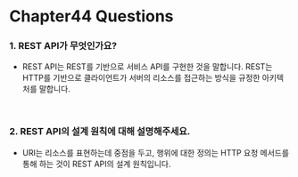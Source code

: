 # Chapter44 Questions

### 1. REST API가 무엇인가요?

- REST API는 REST를 기반으로 서비스 API를 구현한 것을 말합니다. REST는 HTTP를 기반으로 클라이언트가 서버의 리소스를 접근하는 방식을 규정한 아키텍처를 말합니다.

<br>

### 2. REST API의 설계 원칙에 대해 설명해주세요.

- URI는 리소스를 표현하는데 중점을 두고, 행위에 대한 정의는 HTTP 요청 메서드를 통해 하는 것이 REST API의 설계 원칙입니다.
